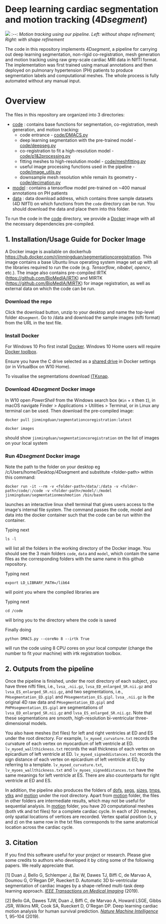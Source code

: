 # Deep learning cardiac segmentation and motion tracking (4D*segment*)

![](data/screen.gif)
:--:
*Motion tracking using our pipeline. Left: without shape refinement; Right: with shape refinement*

The code in this repository implements 4D*segment*, a pipeline for carrying out deep learning segmentation, non-rigid co-registration, mesh generation and motion tracking using raw grey-scale cardiac MRI data in NIfTI format. The implementation was first trained using manual annotations and then deployed on pulmonary hypertension (PH) patients to produce segmentation labels and computational meshes. The whole process is fully automated without any manual input. 

# Overview
The files in this repository are organized into 3 directories:
* [code](code) : contains base functions for segmentation, co-registration, mesh generation, and motion tracking:
  * code entrance - [code/DMACS.py](code/DMACS.py)
  * deep learning segmentation with the pre-trained model - [code/deepseg.py](code/deepseg.py)
  * co-registration to fit a high-resolution model - [code/p1&2processing.py](demo/p1&2processing.py)
  * fitting meshes to high-resolution model - [code/meshfitting.py](code/meshfitting.py)
  * useful image processing functions used in the pipeline - [code/image_utils.py](code/image_utils.py)
  * downsample mesh resolution while remain its geometry - [code/decimation.py](code/decimation.py)
* [model](model) : contains a tensorflow model pre-trained on ~400 manual annotations on PH patients
* [data](data) : data download address, which contains three sample datasets (4D NIfTI) on which functions from the `code` directory can be run. You should download the data and place them into this folder.

To run the code in the [code](code) directory, we provide a [Docker](https://www.docker.com) image with all the necessary dependencies pre-compiled. 

## 1. Installation/Usage Guide for Docker Image
A Docker image is available on dockerhub https://hub.docker.com/r/jinmingduan/segmentationcoregistration. This image contains a base Ubuntu linux operating system image set up with all the libraries required to run the code (e.g. *Tensorflow*, *nibabel*, *opencv*, etc.). The image also contains pre-compiled IRTK (https://github.com/BioMedIA/IRTK) and MIRTK (https://github.com/BioMedIA/MIRTK) for image registration, as well as external data on which the code can be run. 

### Download the repo
Click the download button, unzip to your desktop and name the top-level folder `4Dsegment`.
Go to /data and download the sample images (nifti format) from the URL in the text file.

### Install Docker
For Windows 10 Pro first install [Docker](https://www.docker.com/docker-windows). Windows 10 Home users will require [Docker toolbox](https://docs.docker.com/toolbox/toolbox_install_windows/).

Ensure you have the C drive selected as a [shared drive](https://docs.docker.com/docker-for-windows/) in Docker settings (or in VirtualBox on W10 Home).

To visualise the segmentations download [ITKsnap](http://www.itksnap.org/pmwiki/pmwiki.php).

### Download 4D*segment* Docker image
In W10 open _PowerShell_ from the Windows search box (`Win` + `X` then `I`), in macOS navigate Finder > Applications > Utilities > Terminal, or in Linux any terminal can be used. Then download the pre-compiled image:
    
    docker pull jinmingduan/segmentationcoregistration:latest

    docker images

should show `jinmingduan/segmentationcoregistration` on the list of images on your local system

### Run 4D*segment* Docker image

Note the path to the folder on your desktop eg /c/Users/home/Desktop/4Dsegment and substitute \<folder-path\> within this command:   
    
    docker run -it --rm -v <folder-path>/data/:/data -v <folder-path>/code/:/code -v <folder-path>/model/:/model jinmingduan/segmentationmeshmotion /bin/bash
    
launches an interactive linux shell terminal that gives users access to the image's internal file system. The command passes the code, model and data into the docker container such that the code can be run within the container.

Typing next
```
ls -l
```
will list all the folders in the working directory of the Docker image. You should see the 3 main folders `code`, `data` and `model`, which contain the same files as the corresponding folders with the same name in this github repository.

Typing next 
```
export LD_LIBRARY_PATH=/lib64 
```
will point you where the compiled libraries are

Typing next 
```
cd /code
```
will bring you to the directory where the code is saved

Finally doing  
```
python DMACS.py --coreNo 8 --irtk True
```
will run the code using 8 CPU cores on your local computer (change the number to fit your machine) with irtk registration toolbox. 

## 2. Outputs from the pipeline

Once the pipeline is finished, under the root directory of each subject, you have three nifti files, i.e., `lvsa_.nii.gz`, `lvsa_ED_enlarged_SR.nii.gz` and `lvsa_ES_enlarged_SR.nii.gz`, and two segmentations, i.e., `PHsegmentation_ED.gipl` and `PHsegmentation_ES.gipl`. `lvsa_.nii.gz` is the original 4D raw data and `PHsegmentation_ED.gipl` and `PHPHsegmentation_ES.gipl` are segmentations of `lvsa_ED_enlarged_SR.nii.gz` and `lvsa_ES_enlarged_SR.nii.gz`. Note that these segmentations are smooth, high-resolution bi-ventricular three-dimensional models. 

You also have meshes (txt files) for left and right ventricles at ED and ES under the root directory. For example, `lv_myoed_curvature.txt` records the curvature of each vertex on myocardium of left ventricle at ED. `lv_myoed_wallthickness.txt` records the wall thickness of each vertex on epicardium of left ventricle at ED. `lv_myoed_signeddistances.txt` records the sign distance of each vertex on epicardium of left ventricle at ED, by referring to a template. `lv_myoed_curvature.txt`, `lv_myoes_wallthickness.txt` and `lv_myoes_signeddistances.txt` have the same meanings for left ventricle at ES. There are also counterparts for right ventricle at ED and ES. 

In addition, the pipeline also produces the folders of [dofs](dofs), [segs](segs), [sizes](sizes), [tmps](tmps), [vtks](vtks) and [motion](motion) under the root directory. Apart from [motion](motion) folder, the files in other folders are intermediate results, which may not be useful for sequential analysis. In [motion](motion) folder, you have 20 computational meshes (both vtk and txt files) for a complete cardiac cycle. In each of 20 meshes, only spatial locations of vertices are recorded. Vertex spatial position (x, y and z) on the same row in the txt files corresponds to the same anatomical location across the cardiac cycle.    


## 3. Citation
If you find this software useful for your project or research. Please give some credits to authors who developed it by citing some of the following papers. We really appreciate that. 

[1] Duan J, Bello G, Schlemper J, Bai W, Dawes TJ, Biffi C, de Marvao A, Doumou G, O’Regan DP, Rueckert D. Automatic 3D bi-ventricular segmentation of cardiac images by a shape-refined multi-task deep learning approach. *[IEEE Transactions on Medical Imaging](https://doi.org/10.1109/TMI.2019.2894322)* (2019). 

[2] Bello GA, Dawes TJW, Duan J, Biffi C, de Marvao A, Howard LSGE, Gibbs JSR, Wilkins MR, Cook SA, Rueckert D, O'Regan DP. Deep learning cardiac motion analysis for human survival prediction. *[Nature Machine Intelligence](https://doi.org/10.1038/s42256-019-0019-2)* 1, 95–104 (2019).

